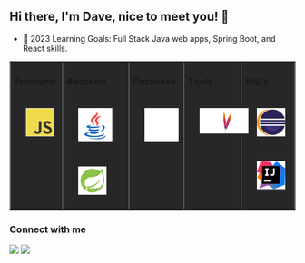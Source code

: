## Hi there, I'm Dave, nice to meet you! 👋

- 🧠 2023 Learning Goals: Full Stack Java web apps, Spring Boot, and React skills.

<table style="background-color: #27272a" width="100%" border="1"><tr><td valign="top">

### Frontend

<div>  
<img style="margin: 20px" src="/assets/Frontend/javascript.svg" alt="JavaScript" height="50" />
<!-- <img style="margin: 20px" src="/assets/Frontend/react_horizontal.svg" alt="React" height="60" /> -->
</div>

</td><td valign="top">

### Backend
<div>
<img style="margin: 20px" src="/assets/Backend/java2.svg" alt="Java" height="60" />
<img style="margin: 20px" src="/assets/Backend/icons8-spring-boot.svg" alt="Spring" height="50" />
</div>

</td><td valign="top">

### Database
<div>
<img style="margin: 20px" src="/assets/Database/mysql_white.svg" alt="MySQL" height="60" />
</div>

</td><td valign="top">

### Tools
<div>
<img style="margin: 20px" src="/assets/Tools/maven_white.svg" alt="Maven" height="45" />
</div>

</td><td valign="top">

### IDE's
<div>
<img style="margin: 20px" src="/assets/IDE/eclipse.svg" alt="Eclipse IDE" height="50" />
<img style="margin: 20px" src="/assets/IDE/intellij-idea.svg" alt="IntelliJ IDEA" height="50" />
</div>

</td></tr>

</table>

### Connect with me
<a href="https://www.linkedin.com/in/davenaugler/"><img src="https://www.vectorlogo.zone/logos/linkedin/linkedin-icon.svg" height="50"/></a>
<a href = "mailto: davenaugler@gmail.com"><img src="https://img.shields.io/badge/-Gmail-%23333?style=for-the-badge&logo=gmail&logoColor=white" target="_blank" ></a>

<!--
**davenaugler/davenaugler** is a ✨ _special_ ✨ repository because its `README.md` (this file) appears on your GitHub profile.

Here are some ideas to get you started:

- 🔭 I’m currently working on ...
- 🌱 I’m currently learning ...
- 👯 I’m looking to collaborate on ...
- 🤔 I’m looking for help with ...
- 💬 Ask me about ...
- 📫 How to reach me: ...
- 😄 Pronouns: ...
- ⚡ Fun fact: ...
-->
